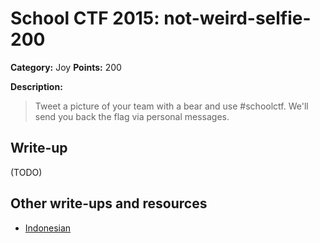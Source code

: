# School CTF 2015: not-weird-selfie-200

**Category:** Joy
**Points:** 200

**Description:**

> Tweet a picture of your team with a bear and use #schoolctf. We'll send you back the flag via personal messages.

## Write-up

(TODO)

## Other write-ups and resources

* [Indonesian](http://www.hasnydes.us/2015/05/schoolctf-not-weird-selfie-200pts/) 
